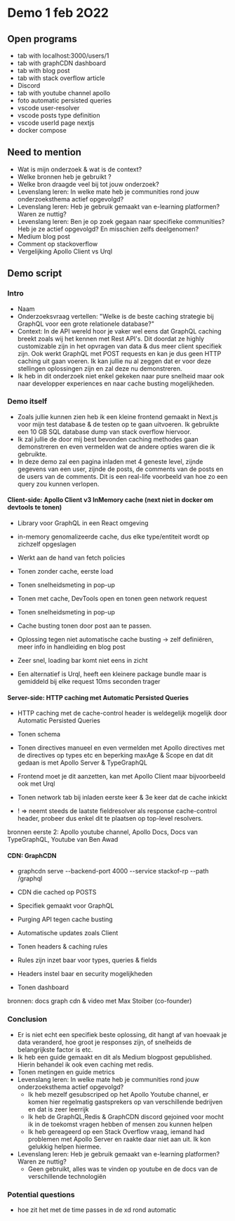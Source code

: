 # Demo 1 feb 2O22

## Open programs

- tab with localhost:3000/users/1
- tab with graphCDN dashboard
- tab with blog post
- tab with stack overflow article
- Discord
- tab with youtube channel apollo
- foto automatic persisted queries
- vscode user-resolver
- vscode posts type definition
- vscode userId page nextjs
- docker compose

## Need to mention

- Wat is mijn onderzoek & wat is de context?
- Welke bronnen heb je gebruikt ?
- Welke bron draagde veel bij tot jouw onderzoek?
- Levenslang leren: In welke mate heb je communities rond jouw onderzoeksthema actief opgevolgd?
- Levenslang leren: Heb je gebruik gemaakt van e-learning platformen? Waren ze nuttig?
- Levenslang leren: Ben je op zoek gegaan naar specifieke communities? Heb je ze actief opgevolgd? En misschien zelfs deelgenomen?
- Medium blog post
- Comment op stackoverflow
- Vergelijking Apollo Client vs Urql

## Demo script

### Intro

- Naam
- Onderzoeksvraag vertellen: "Welke is de beste caching strategie bij GraphQL voor een grote relationele database?"
- Context: In de API wereld hoor je vaker wel eens dat GraphQL caching breekt zoals wij het kennen met Rest API's.
  Dit doordat ze highly customizable zijn in het opvragen van data & dus meer client specifiek zijn. Ook werkt GraphQL met POST requests en kan je dus geen HTTP caching uit gaan voeren.
  Ik kan jullie nu al zeggen dat er voor deze stellingen oplossingen zijn en zal deze nu demonstreren.
- Ik heb in dit onderzoek niet enkel gekeken naar pure snelheid maar ook naar developper experiences en naar cache busting mogelijkheden.

### Demo itself

- Zoals jullie kunnen zien heb ik een kleine frontend gemaakt in Next.js voor mijn test database & de testen op te gaan uitvoeren. Ik gebruikte een 10 GB SQL database dump van stack overflow hiervoor.
- Ik zal jullie de door mij best bevonden caching methodes gaan demonstreren en even vermelden wat de andere opties waren die ik gebruikte.
- In deze demo zal een pagina inladen met 4 geneste level, zijnde gegevens van een user, zijnde de posts, de comments van de posts en de users van de comments. Dit is een real-life voorbeeld van hoe zo een query zou kunnen verlopen.

#### Client-side: Apollo Client v3 InMemory cache (next niet in docker om devtools te tonen)

- Library voor GraphQL in een React omgeving
- in-memory genomalizeerde cache, dus elke type/entiteit wordt op zichzelf opgeslagen
- Werkt aan de hand van fetch policies
- Tonen zonder cache, eerste load
- Tonen snelheidsmeting in pop-up
- Tonen met cache, DevTools open en tonen geen network request
- Tonen snelheidsmeting in pop-up
- Cache busting tonen door post aan te passen.
- Oplossing tegen niet automatische cache busting -> zelf definiëren, meer info in handleiding en blog post

- Zeer snel, loading bar komt niet eens in zicht

- Een alternatief is Urql, heeft een kleinere package bundle maar is gemiddeld bij elke request 10ms seconden trager

#### Server-side: HTTP caching met Automatic Persisted Queries

- HTTP caching met de cache-control header is weldegelijk mogelijk door Automatic Persisted Queries
- Tonen schema
- Tonen directives manueel en even vermelden met Apollo directives met de directives op types etc en beperking maxAge & Scope en dat dit gedaan is met Apollo Server & TypeGraphQL

- Frontend moet je dit aanzetten, kan met Apollo Client maar bijvoorbeeld ook met Urql

- Tonen network tab bij inladen eerste keer & 3e keer dat de cache inkickt

- ! => neemt steeds de laatste fieldresolver als response cache-control header, probeer dus enkel dit te plaatsen op top-level resolvers.

bronnen eerste 2: Apollo youtube channel, Apollo Docs, Docs van TypeGraphQL, Youtube van Ben Awad

#### CDN: GraphCDN

- graphcdn serve --backend-port 4000 --service stackof-rp --path /graphql      

- CDN die cached op POSTS
- Specifiek gemaakt voor GraphQL
- Purging API tegen cache busting
- Automatische updates zoals Client

- Tonen headers & caching rules
- Rules zijn inzet baar voor types, queries & fields
- Headers instel baar en security mogelijkheden

- Tonen dashboard

bronnen: docs graph cdn & video met Max Stoiber (co-founder)

### Conclusion

- Er is niet echt een specifiek beste oplossing, dit hangt af van hoevaak je data veranderd, hoe groot je responses zijn, of snelheids de belangrijkste factor is etc.
- Ik heb een guide gemaakt en dit als Medium blogpost gepublished. Hierin behandel ik ook even caching met redis.
- Tonen metingen en guide metrics
- Levenslang leren: In welke mate heb je communities rond jouw onderzoeksthema actief opgevolgd?
  - Ik heb mezelf gesubscriped op het Apollo Youtube channel, er komen hier regelmatig gastsprekers op van verschillende bedrijven en dat is zeer leerrijk
  - Ik heb de GraphQL,Redis & GraphCDN discord gejoined voor mocht ik in de toekomst vragen hebben of mensen zou kunnen helpen
  - Ik heb gereageerd op een Stack Overflow vraag, iemand had problemen met Apollo Server en raakte daar niet aan uit. Ik kon gelukkig helpen hiermee.
- Levenslang leren: Heb je gebruik gemaakt van e-learning platformen? Waren ze nuttig?
  - Geen gebruikt, alles was te vinden op youtube en de docs van de verschillende technologiën

### Potential questions

- hoe zit het met de time passes in de xd rond automatic
